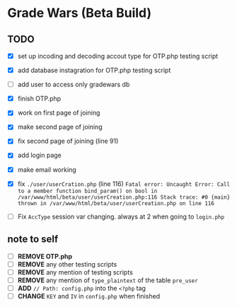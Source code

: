# Grade Wars (Beta Build)

## TODO
- [x] set up incoding and decoding accout type for OTP.php testing script
- [x] add database instagration for OTP.php testing script
- [ ] add user to access only gradewars db
- [x] finish OTP.php
- [x] work on first page of joining
- [x] make second page of joining
- [x] fix second page of joining (line 91)
- [x] add login page 
- [x] make email working
- [x] fix `./user/userCration.php` (line 116) `Fatal error: Uncaught Error: Call to a member function bind_param() on bool in /var/www/html/beta/user/userCreation.php:116 Stack trace: #0 {main} thrown in /var/www/html/beta/user/userCreation.php on line 116`
- [ ] Fix `AccType` session var changing. always at 2 when going to `login.php`


## note to self
- [ ] **REMOVE OTP.php**
- [ ] **REMOVE** any other testing scripts
- [ ] **REMOVE** any mention of testing scripts
- [ ] **REMOVE** any mention of `type_plaintext` of the table `pre_user`
- [ ] **ADD** `// Path: config.php` into the `<?php` tag
- [ ] **CHANGE** `KEY` and `IV` in `config.php` when finished
